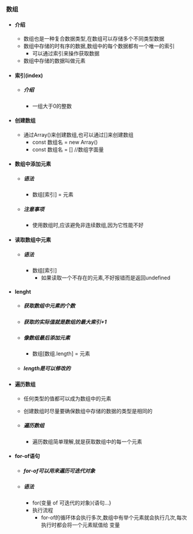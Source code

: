### 数组

- #### 介绍

  - 数组也是一种复合数据类型,在数组可以存储多个不同类型数据
  - 数组中存储的时有序的数据,数组中的每个数据都有一个唯一的索引
    - 可以通过索引来操作获取数据
  - 数组中存储的数据叫做元素

- #### 索引(index)

  - ##### 介绍

    - 一组大于0的整数

- #### 创建数组

  - 通过Array()来创建数组,也可以通过[]来创建数组
    - const 数组名 = new Array()
    - const 数组名 = [] //数组字面量

- #### 数组中添加元素

  - ##### 语法

    - 数组[索引] = 元素

  - ##### 注意事项

    - 使用数组时,应该避免非连续数组,因为它性能不好

- #### 读取数组中元素

  - ##### 语法

    - 数组[索引]
      - 如果读取一个不存在的元素,不好报错而是返回undefined

- #### lenght

  - ##### 获取数组中元素的个数

  - ##### 获取的实际值就是数组的最大索引+1

  - ##### 像数组最后添加元素

    - 数组[数组.length] = 元素

  - ##### length是可以修改的

- #### 遍历数组

  - 任何类型的值都可以成为数组中的元素

  - 创建数组时尽量要确保数组中存储的数据的类型是相同的

  - ##### 遍历数组

    - 遍历数组简单理解,就是获取数组中的每一个元素

- #### for-of语句

  - ##### for-of可以用来遍历可迭代对象

  - ##### 语法

    - for(变量 of 可迭代的对象){语句...}
    - 执行流程
      - for-of的循环体会执行多次,数组中有举个元素就会执行几次,每次执行时都会将一个元素赋值给 变量